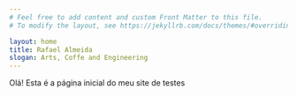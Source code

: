 ```yaml
---
# Feel free to add content and custom Front Matter to this file.
# To modify the layout, see https://jekyllrb.com/docs/themes/#overriding-theme-defaults

layout: home
title: Rafael Almeida
slogan: Arts, Coffe and Engineering
---
```


Olá! Esta é a página inicial do meu site de testes